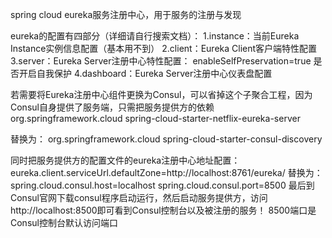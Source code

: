 spring cloud eureka服务注册中心，用于服务的注册与发现

eureka的配置有四部分（详细请自行搜索文档）：
1.instance：当前Eureka Instance实例信息配置（基本用不到）
2.client：Eureka Client客户端特性配置
3.server：Eureka Server注册中心特性配置：
  enableSelfPreservation=true  是否开启自我保护
4.dashboard：Eureka Server注册中心仪表盘配置

若需要将Eureka注册中心组件更换为Consul，可以省掉这个子聚合工程，因为Consul自身提供了服务端，只需把服务提供方的依赖
<dependency>
    <groupId>org.springframework.cloud</groupId>
    <artifactId>spring-cloud-starter-netflix-eureka-server</artifactId>
</dependency>

替换为：
<dependency>
  <groupId>org.springframework.cloud</groupId>
  <artifactId>spring-cloud-starter-consul-discovery</artifactId>
</dependency>

同时把服务提供方的配置文件的eureka注册中心地址配置：
eureka.client.serviceUrl.defaultZone=http://localhost:8761/eureka/
替换为：
spring.cloud.consul.host=localhost
spring.cloud.consul.port=8500
最后到Consul官网下载consul程序启动运行，然后启动服务提供方，访问http://localhost:8500即可看到Consul控制台以及被注册的服务！
8500端口是Consul控制台默认访问端口
